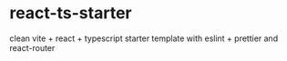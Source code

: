 # react-ts-starter
clean vite + react + typescript starter template with eslint + prettier and react-router
